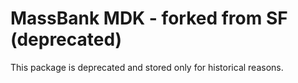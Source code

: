 # MassBank MDK - forked from SF (deprecated)

This package is deprecated and stored only for historical reasons.
